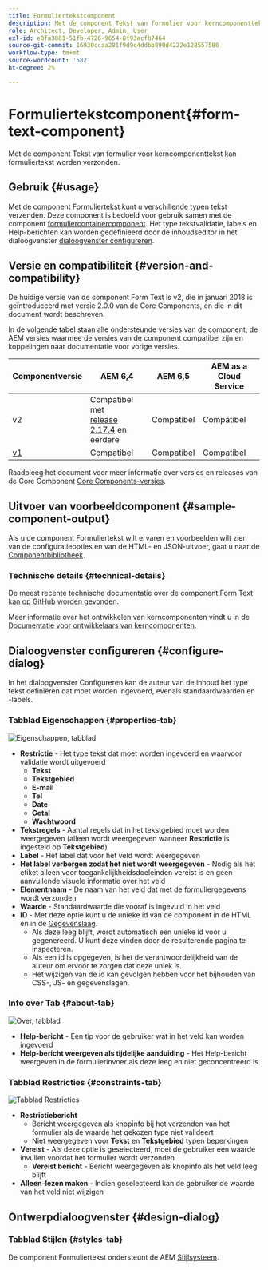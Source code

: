 ```yaml
---
title: Formuliertekstcomponent
description: Met de component Tekst van formulier voor kerncomponenttekst kan formuliertekst worden verzonden.
role: Architect, Developer, Admin, User
exl-id: e8fa3881-51fb-4726-9654-8f93acfb7464
source-git-commit: 16930ccaa281f9d9c4ddbb890d4222e128557580
workflow-type: tm+mt
source-wordcount: '582'
ht-degree: 2%

---
```


# Formuliertekstcomponent{#form-text-component}

Met de component Tekst van formulier voor kerncomponenttekst kan formuliertekst worden verzonden.

## Gebruik {#usage}

Met de component Formuliertekst kunt u verschillende typen tekst verzenden. Deze component is bedoeld voor gebruik samen met de component [formuliercontainercomponent](form-container.md). Het type tekstvalidatie, labels en Help-berichten kan worden gedefinieerd door de inhoudseditor in het dialoogvenster [dialoogvenster configureren](#configure-dialog).

## Versie en compatibiliteit {#version-and-compatibility}

De huidige versie van de component Form Text is v2, die in januari 2018 is geïntroduceerd met versie 2.0.0 van de Core Components, en die in dit document wordt beschreven.

In de volgende tabel staan alle ondersteunde versies van de component, de AEM versies waarmee de versies van de component compatibel zijn en koppelingen naar documentatie voor vorige versies.

| Componentversie | AEM 6,4 | AEM 6,5 | AEM as a Cloud Service |
|--- |--- |--- |---|
| v2 | Compatibel met<br>[release 2.17.4](/help/versions.md) en eerdere | Compatibel | Compatibel |
| [v1](/help/components/v1/form-text-v1.md) | Compatibel | Compatibel | Compatibel |

Raadpleeg het document voor meer informatie over versies en releases van de Core Component [Core Components-versies](/help/versions.md).

## Uitvoer van voorbeeldcomponent {#sample-component-output}

Als u de component Formuliertekst wilt ervaren en voorbeelden wilt zien van de configuratieopties en van de HTML- en JSON-uitvoer, gaat u naar de [Componentbibliotheek](https://adobe.com/go/aem_cmp_library_form_text).

### Technische details {#technical-details}

De meest recente technische documentatie over de component Form Text [kan op GitHub worden gevonden](https://adobe.com/go/aem_cmp_tech_form_text_v2).

Meer informatie over het ontwikkelen van kerncomponenten vindt u in de [Documentatie voor ontwikkelaars van kerncomponenten](/help/developing/overview.md).

## Dialoogvenster configureren {#configure-dialog}

In het dialoogvenster Configureren kan de auteur van de inhoud het type tekst definiëren dat moet worden ingevoerd, evenals standaardwaarden en -labels.

### Tabblad Eigenschappen {#properties-tab}

![Eigenschappen, tabblad](/help/assets/form-text-edit-properties.png)

* **Restrictie** - Het type tekst dat moet worden ingevoerd en waarvoor validatie wordt uitgevoerd
   * **Tekst**
   * **Tekstgebied**
   * **E-mail**
   * **Tel**
   * **Date**
   * **Getal**
   * **Wachtwoord**
* **Tekstregels** - Aantal regels dat in het tekstgebied moet worden weergegeven (alleen wordt weergegeven wanneer **Restrictie** is ingesteld op **Tekstgebied**)
* **Label** - Het label dat voor het veld wordt weergegeven
* **Het label verbergen zodat het niet wordt weergegeven** - Nodig als het etiket alleen voor toegankelijkheidsdoeleinden vereist is en geen aanvullende visuele informatie over het veld
* **Elementnaam** - De naam van het veld dat met de formuliergegevens wordt verzonden
* **Waarde** - Standaardwaarde die vooraf is ingevuld in het veld
* **ID** - Met deze optie kunt u de unieke id van de component in de HTML en in de [Gegevenslaag](/help/developing/data-layer/overview.md).
   * Als deze leeg blijft, wordt automatisch een unieke id voor u gegenereerd. U kunt deze vinden door de resulterende pagina te inspecteren.
   * Als een id is opgegeven, is het de verantwoordelijkheid van de auteur om ervoor te zorgen dat deze uniek is.
   * Het wijzigen van de id kan gevolgen hebben voor het bijhouden van CSS-, JS- en gegevenslagen.

### Info over Tab {#about-tab}

![Over, tabblad](/help/assets/form-text-edit-about.png)

* **Help-bericht** - Een tip voor de gebruiker wat in het veld kan worden ingevoerd
* **Help-bericht weergeven als tijdelijke aanduiding** - Het Help-bericht weergeven in de formulierinvoer als deze leeg en niet geconcentreerd is

### Tabblad Restricties {#constraints-tab}

![Tabblad Restricties](/help/assets/form-text-edit-constraints.png)

* **Restrictiebericht**
   * Bericht weergegeven als knopinfo bij het verzenden van het formulier als de waarde het gekozen type niet valideert
   * Niet weergegeven voor **Tekst** en **Tekstgebied** typen beperkingen
* **Vereist** - Als deze optie is geselecteerd, moet de gebruiker een waarde invullen voordat het formulier wordt verzonden
   * **Vereist bericht** - Bericht weergegeven als knopinfo als het veld leeg blijft
* **Alleen-lezen maken** - Indien geselecteerd kan de gebruiker de waarde van het veld niet wijzigen

## Ontwerpdialoogvenster {#design-dialog}

### Tabblad Stijlen {#styles-tab}

De component Formuliertekst ondersteunt de AEM [Stijlsysteem](/help/get-started/authoring.md#component-styling).
